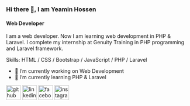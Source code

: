 

### Hi there 👋, I am Yeamin Hossen
#### Web Developer


I am a web developer. Now I am learning web development in PHP & Laravel. 
I complete my internship at Genuity Training in PHP programming and Laravel framework.

Skills:  HTML / CSS / Bootstrap / JavaScript / PHP / Laravel

- 🔭 I’m currently working on Web Development 
- 🌱 I’m currently learning PHP & Laravel 


[<img src='https://cdn.jsdelivr.net/npm/simple-icons@3.0.1/icons/github.svg' alt='github' height='40'>](https://github.com/Yeamin849)  [<img src='https://cdn.jsdelivr.net/npm/simple-icons@3.0.1/icons/linkedin.svg' alt='linkedin' height='40'>](https://www.linkedin.com/in/yeamin-hossen-224787247//)  [<img src='https://cdn.jsdelivr.net/npm/simple-icons@3.0.1/icons/facebook.svg' alt='facebook' height='40'>](https://www.facebook.com/yeamin849)  [<img src='https://cdn.jsdelivr.net/npm/simple-icons@3.0.1/icons/instagram.svg' alt='instagram' height='40'>](https://www.instagram.com/yeaminh_/)  

